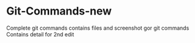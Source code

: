 # Git-Commands-new
Complete git commands
contains files and screenshot gor git commands 
Contains detail for 2nd edit
